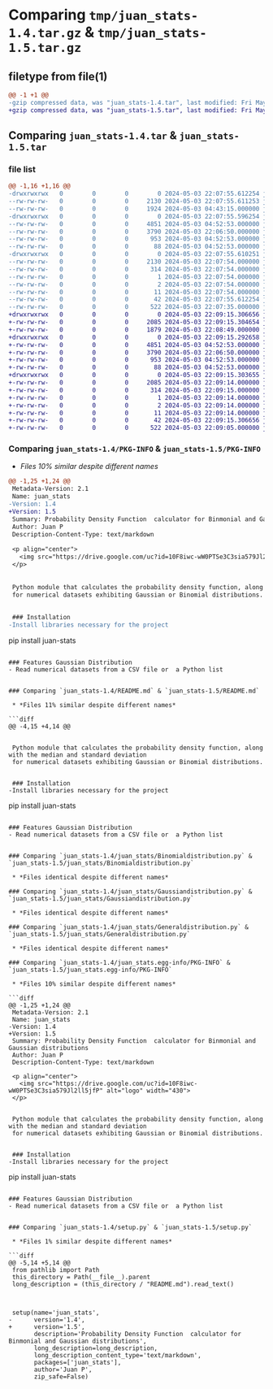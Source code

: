 # Comparing `tmp/juan_stats-1.4.tar.gz` & `tmp/juan_stats-1.5.tar.gz`

## filetype from file(1)

```diff
@@ -1 +1 @@
-gzip compressed data, was "juan_stats-1.4.tar", last modified: Fri May  3 22:07:55 2024, max compression
+gzip compressed data, was "juan_stats-1.5.tar", last modified: Fri May  3 22:09:15 2024, max compression
```

## Comparing `juan_stats-1.4.tar` & `juan_stats-1.5.tar`

### file list

```diff
@@ -1,16 +1,16 @@
-drwxrwxrwx   0        0        0        0 2024-05-03 22:07:55.612254 juan_stats-1.4/
--rw-rw-rw-   0        0        0     2130 2024-05-03 22:07:55.611253 juan_stats-1.4/PKG-INFO
--rw-rw-rw-   0        0        0     1924 2024-05-03 04:43:15.000000 juan_stats-1.4/README.md
-drwxrwxrwx   0        0        0        0 2024-05-03 22:07:55.596254 juan_stats-1.4/juan_stats/
--rw-rw-rw-   0        0        0     4851 2024-05-03 04:52:53.000000 juan_stats-1.4/juan_stats/Binomialdistribution.py
--rw-rw-rw-   0        0        0     3790 2024-05-03 22:06:50.000000 juan_stats-1.4/juan_stats/Gaussiandistribution.py
--rw-rw-rw-   0        0        0      953 2024-05-03 04:52:53.000000 juan_stats-1.4/juan_stats/Generaldistribution.py
--rw-rw-rw-   0        0        0       88 2024-05-03 04:52:53.000000 juan_stats-1.4/juan_stats/__init__.py
-drwxrwxrwx   0        0        0        0 2024-05-03 22:07:55.610251 juan_stats-1.4/juan_stats.egg-info/
--rw-rw-rw-   0        0        0     2130 2024-05-03 22:07:54.000000 juan_stats-1.4/juan_stats.egg-info/PKG-INFO
--rw-rw-rw-   0        0        0      314 2024-05-03 22:07:54.000000 juan_stats-1.4/juan_stats.egg-info/SOURCES.txt
--rw-rw-rw-   0        0        0        1 2024-05-03 22:07:54.000000 juan_stats-1.4/juan_stats.egg-info/dependency_links.txt
--rw-rw-rw-   0        0        0        2 2024-05-03 22:07:54.000000 juan_stats-1.4/juan_stats.egg-info/not-zip-safe
--rw-rw-rw-   0        0        0       11 2024-05-03 22:07:54.000000 juan_stats-1.4/juan_stats.egg-info/top_level.txt
--rw-rw-rw-   0        0        0       42 2024-05-03 22:07:55.612254 juan_stats-1.4/setup.cfg
--rw-rw-rw-   0        0        0      522 2024-05-03 22:07:35.000000 juan_stats-1.4/setup.py
+drwxrwxrwx   0        0        0        0 2024-05-03 22:09:15.306656 juan_stats-1.5/
+-rw-rw-rw-   0        0        0     2085 2024-05-03 22:09:15.304654 juan_stats-1.5/PKG-INFO
+-rw-rw-rw-   0        0        0     1879 2024-05-03 22:08:49.000000 juan_stats-1.5/README.md
+drwxrwxrwx   0        0        0        0 2024-05-03 22:09:15.292658 juan_stats-1.5/juan_stats/
+-rw-rw-rw-   0        0        0     4851 2024-05-03 04:52:53.000000 juan_stats-1.5/juan_stats/Binomialdistribution.py
+-rw-rw-rw-   0        0        0     3790 2024-05-03 22:06:50.000000 juan_stats-1.5/juan_stats/Gaussiandistribution.py
+-rw-rw-rw-   0        0        0      953 2024-05-03 04:52:53.000000 juan_stats-1.5/juan_stats/Generaldistribution.py
+-rw-rw-rw-   0        0        0       88 2024-05-03 04:52:53.000000 juan_stats-1.5/juan_stats/__init__.py
+drwxrwxrwx   0        0        0        0 2024-05-03 22:09:15.303655 juan_stats-1.5/juan_stats.egg-info/
+-rw-rw-rw-   0        0        0     2085 2024-05-03 22:09:14.000000 juan_stats-1.5/juan_stats.egg-info/PKG-INFO
+-rw-rw-rw-   0        0        0      314 2024-05-03 22:09:15.000000 juan_stats-1.5/juan_stats.egg-info/SOURCES.txt
+-rw-rw-rw-   0        0        0        1 2024-05-03 22:09:14.000000 juan_stats-1.5/juan_stats.egg-info/dependency_links.txt
+-rw-rw-rw-   0        0        0        2 2024-05-03 22:09:14.000000 juan_stats-1.5/juan_stats.egg-info/not-zip-safe
+-rw-rw-rw-   0        0        0       11 2024-05-03 22:09:14.000000 juan_stats-1.5/juan_stats.egg-info/top_level.txt
+-rw-rw-rw-   0        0        0       42 2024-05-03 22:09:15.306656 juan_stats-1.5/setup.cfg
+-rw-rw-rw-   0        0        0      522 2024-05-03 22:09:05.000000 juan_stats-1.5/setup.py
```

### Comparing `juan_stats-1.4/PKG-INFO` & `juan_stats-1.5/PKG-INFO`

 * *Files 10% similar despite different names*

```diff
@@ -1,25 +1,24 @@
 Metadata-Version: 2.1
 Name: juan_stats
-Version: 1.4
+Version: 1.5
 Summary: Probability Density Function  calculator for Binmonial and Gaussian distributions
 Author: Juan P
 Description-Content-Type: text/markdown
 
 <p align="center">
   <img src="https://drive.google.com/uc?id=10F8iwc-wW0PTSe3C3sia579Jl2ll5jfP" alt="logo" width="430">
 </p>
 
 
 Python module that calculates the probability density function, along with the median and standard deviation
 for numerical datasets exhibiting Gaussian or Binomial distributions.
 
 
 ### Installation
-Install libraries necessary for the project
 ```
 pip install juan-stats
 ```
 
 ### Features Gaussian Distribution
 - Read numerical datasets from a CSV file or  a Python list
 ```
```

### Comparing `juan_stats-1.4/README.md` & `juan_stats-1.5/README.md`

 * *Files 11% similar despite different names*

```diff
@@ -4,15 +4,14 @@
 
 
 Python module that calculates the probability density function, along with the median and standard deviation
 for numerical datasets exhibiting Gaussian or Binomial distributions.
 
 
 ### Installation
-Install libraries necessary for the project
 ```
 pip install juan-stats
 ```
 
 ### Features Gaussian Distribution
 - Read numerical datasets from a CSV file or  a Python list
 ```
```

### Comparing `juan_stats-1.4/juan_stats/Binomialdistribution.py` & `juan_stats-1.5/juan_stats/Binomialdistribution.py`

 * *Files identical despite different names*

### Comparing `juan_stats-1.4/juan_stats/Gaussiandistribution.py` & `juan_stats-1.5/juan_stats/Gaussiandistribution.py`

 * *Files identical despite different names*

### Comparing `juan_stats-1.4/juan_stats/Generaldistribution.py` & `juan_stats-1.5/juan_stats/Generaldistribution.py`

 * *Files identical despite different names*

### Comparing `juan_stats-1.4/juan_stats.egg-info/PKG-INFO` & `juan_stats-1.5/juan_stats.egg-info/PKG-INFO`

 * *Files 10% similar despite different names*

```diff
@@ -1,25 +1,24 @@
 Metadata-Version: 2.1
 Name: juan_stats
-Version: 1.4
+Version: 1.5
 Summary: Probability Density Function  calculator for Binmonial and Gaussian distributions
 Author: Juan P
 Description-Content-Type: text/markdown
 
 <p align="center">
   <img src="https://drive.google.com/uc?id=10F8iwc-wW0PTSe3C3sia579Jl2ll5jfP" alt="logo" width="430">
 </p>
 
 
 Python module that calculates the probability density function, along with the median and standard deviation
 for numerical datasets exhibiting Gaussian or Binomial distributions.
 
 
 ### Installation
-Install libraries necessary for the project
 ```
 pip install juan-stats
 ```
 
 ### Features Gaussian Distribution
 - Read numerical datasets from a CSV file or  a Python list
 ```
```

### Comparing `juan_stats-1.4/setup.py` & `juan_stats-1.5/setup.py`

 * *Files 1% similar despite different names*

```diff
@@ -5,14 +5,14 @@
 from pathlib import Path
 this_directory = Path(__file__).parent
 long_description = (this_directory / "README.md").read_text()
 
    
 
 setup(name='juan_stats',
-      version='1.4',
+      version='1.5',
       description='Probability Density Function  calculator for Binmonial and Gaussian distributions',
       long_description=long_description,
       long_description_content_type='text/markdown',
       packages=['juan_stats'],
       author='Juan P',
       zip_safe=False)
```

